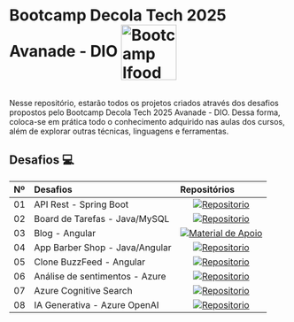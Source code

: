 <div style="display: inline-block">
<h1> Bootcamp Decola Tech 2025 Avanade -  DIO 
<a href="https://web.dio.me/track/decola-tech-2025" target="_blank"> 
<img align="center" alt="Bootcamp Ifood" height="100" width"100" src="https://assets.dio.me/n-qUDWOjfvxZrZ86D00DSUTwDe3LuQEdUL4y-5yGryA/f:webp/h:120/q:80/L3RyYWNrcy8xNTliNTRkMS1iYmY0LTRmNzItYTcxNy02OTM5OGE3YWE2ODMucG5n"> </a>
</h1>
</div>

Nesse repositório, estarão todos os projetos criados através dos desafios propostos pelo Bootcamp Decola Tech 2025 Avanade -  DIO.
Dessa forma, coloca-se em prática todo o conhecimento adquirido nas aulas dos cursos, além de explorar outras técnicas, linguagens e ferramentas.

<h2>Desafios 💻</h2> 
<table>
  <thead>
    <tr align="left">
      <th>Nº</th>
      <th>Desafios</th>
      <th>Repositórios</th>
    </tr>
  </thead>
  <tbody align="left">
    <tr>
      <td>01</td>
      <td>API Rest - Spring Boot</td>
      <td align="center">
        <a href="https://github.com/AlcidesNet0/bootcamp-avanade/tree/main/desafio-01-api-rest-spring-boot">
           <img align="center" alt="Repositorio" src="https://img.shields.io/badge/Ver%20Repositorio-30A3DC?style=for-the-badge">
        </a>
      </td>
    </tr>
    <tr>
      <td>02</td>
      <td>Board de Tarefas - Java/MySQL</td>
      <td align="center">
        <a href="https://github.com/AlcidesNet0/bootcamp-avanade/tree/main/desafio-02-board-tarefas">
           <img align="center" alt="Repositorio" src="https://img.shields.io/badge/Ver%20Repositorio-E94D5F?style=for-the-badge">
        </a>
      </td>
    </tr>
    <tr>
      <td>03</td>
      <td>Blog - Angular</td>
      <td align="center">
        <a href="https://github.com/AlcidesNet0/bootcamp-avanade/tree/main/desafio-03-blog-angular">
           <img align="center" alt="Material de Apoio" src="https://img.shields.io/badge/Ver%20Repositorio-E6D512?style=for-the-badge">
        </a>
      </td>    
    </tr>
     <tr>
      <td>04</td>
      <td>App Barber Shop - Java/Angular</td>
      <td align="center">
        <a href="https://github.com/AlcidesNet0/bootcamp-avanade/tree/main/desafio-04-app-barber-shop">
           <img align="center" alt="Repositorio" src="https://img.shields.io/badge/Ver%20Repositorio-0AC832?style=for-the-badge">
        </a>
      </td>
    </tr>
    <tr>
       <tr>
      <td>05</td>
      <td>Clone BuzzFeed - Angular</td>
      <td align="center">
        <a href="https://github.com/AlcidesNet0/bootcamp-avanade/tree/main/desafio-05-clone-buzzfeed">
           <img align="center" alt="Repositorio" src="https://img.shields.io/badge/Ver%20Repositorio-30A3DC?style=for-the-badge">
        </a>
      </td>
    </tr>
    <tr>
       <tr>
      <td>06</td>
      <td>Análise de sentimentos - Azure</td>
      <td align="center">
        <a href="https://github.com/AlcidesNet0/bootcamp-avanade/tree/main/desafio-06-analise-de-sentimentos-azure">
           <img align="center" alt="Repositorio" src="https://img.shields.io/badge/Ver%20Repositorio-E94D5F?style=for-the-badge">
        </a>
      </td>
    </tr>
    <tr>
       <tr>
      <td>07</td>
      <td>Azure Cognitive Search</td>
      <td align="center">
        <a href="https://github.com/AlcidesNet0/bootcamp-avanade/tree/main/desafio-07-azure-cognitive-search">
           <img align="center" alt="Repositorio" src="https://img.shields.io/badge/Ver%20Repositorio-E6D512?style=for-the-badge">
        </a>
      </td>
    </tr>
    <tr>
       <tr>
      <td>08</td>
      <td>IA Generativa - Azure OpenAI</td>
      <td align="center">
        <a href="https://github.com/AlcidesNet0/bootcamp-avanade/tree/main/desafio-08-ia-generativa">
           <img align="center" alt="Repositorio" src="https://img.shields.io/badge/Ver%20Repositorio-0AC832?style=for-the-badge">
        </a>
      </td>
    </tr>
    <tr>
  </tbody>
  <tfoot></tfoot>
</table>
